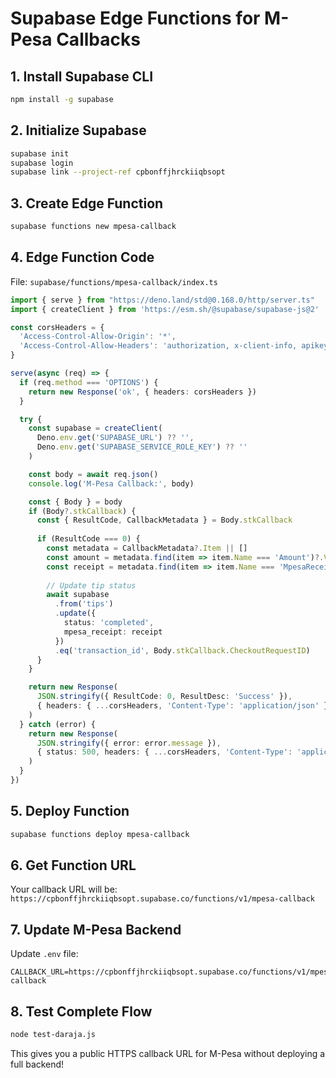 # Supabase Edge Functions for M-Pesa Callbacks

## 1. Install Supabase CLI
```bash
npm install -g supabase
```

## 2. Initialize Supabase
```bash
supabase init
supabase login
supabase link --project-ref cpbonffjhrckiiqbsopt
```

## 3. Create Edge Function
```bash
supabase functions new mpesa-callback
```

## 4. Edge Function Code
File: `supabase/functions/mpesa-callback/index.ts`

```typescript
import { serve } from "https://deno.land/std@0.168.0/http/server.ts"
import { createClient } from 'https://esm.sh/@supabase/supabase-js@2'

const corsHeaders = {
  'Access-Control-Allow-Origin': '*',
  'Access-Control-Allow-Headers': 'authorization, x-client-info, apikey, content-type',
}

serve(async (req) => {
  if (req.method === 'OPTIONS') {
    return new Response('ok', { headers: corsHeaders })
  }

  try {
    const supabase = createClient(
      Deno.env.get('SUPABASE_URL') ?? '',
      Deno.env.get('SUPABASE_SERVICE_ROLE_KEY') ?? ''
    )

    const body = await req.json()
    console.log('M-Pesa Callback:', body)

    const { Body } = body
    if (Body?.stkCallback) {
      const { ResultCode, CallbackMetadata } = Body.stkCallback
      
      if (ResultCode === 0) {
        const metadata = CallbackMetadata?.Item || []
        const amount = metadata.find(item => item.Name === 'Amount')?.Value
        const receipt = metadata.find(item => item.Name === 'MpesaReceiptNumber')?.Value
        
        // Update tip status
        await supabase
          .from('tips')
          .update({ 
            status: 'completed',
            mpesa_receipt: receipt
          })
          .eq('transaction_id', Body.stkCallback.CheckoutRequestID)
      }
    }

    return new Response(
      JSON.stringify({ ResultCode: 0, ResultDesc: 'Success' }),
      { headers: { ...corsHeaders, 'Content-Type': 'application/json' } }
    )
  } catch (error) {
    return new Response(
      JSON.stringify({ error: error.message }),
      { status: 500, headers: { ...corsHeaders, 'Content-Type': 'application/json' } }
    )
  }
})
```

## 5. Deploy Function
```bash
supabase functions deploy mpesa-callback
```

## 6. Get Function URL
Your callback URL will be:
`https://cpbonffjhrckiiqbsopt.supabase.co/functions/v1/mpesa-callback`

## 7. Update M-Pesa Backend
Update `.env` file:
```env
CALLBACK_URL=https://cpbonffjhrckiiqbsopt.supabase.co/functions/v1/mpesa-callback
```

## 8. Test Complete Flow
```bash
node test-daraja.js
```

This gives you a public HTTPS callback URL for M-Pesa without deploying a full backend!